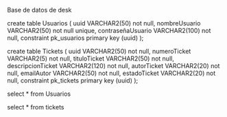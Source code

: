 Base de datos de desk

create table Usuarios (
    uuid VARCHAR2(50) not null,
    nombreUsuario VARCHAR2(50) not null unique,
    contraseñaUsuario VARCHAR2(100) not null,
    constraint pk_usuarios primary key (uuid)
);

create table Tickets (
    uuid VARCHAR2(50) not null,
    numeroTicket VARCHAR2(5) not null,
    tituloTicket VARCHAR2(50) not null,
    descripcionTicket VARCHAR2(120) not null,
    autorTicket VARCHAR2(20) not null,
    emailAutor VARCHAR2(50) not null,
    estadoTicket VARCHAR2(20) not null,
    constraint pk_tickets primary key (uuid)
);


select * from Usuarios

select * from tickets

